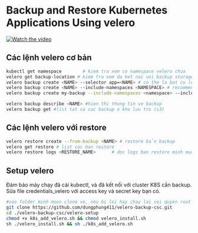 # Backup and Restore Kubernetes Applications Using velero

[![Watch the video](https://img.youtube.com/vi/hV98fuCQJ48/maxresdefault.jpg)](https://youtu.be/hV98fuCQJ48)


## Các lệnh velero cơ bản 
   ```bash
   kubectl get namespace        # kiem tra xem co namespace velero chua
   velero get backup-location # kiem tra xem da ket noi voi backup storage chua (s3)
   velero backup create <NAME> --selector app=<NAME> # co the la bat cu loai kind nao : storage, pvc, deployment, svc, secret, metric,...
   velero backup create <NAME> --include-namespaces <NAMESPACE> # recommend dung cai nay
   velero backup create my-backup --include-namespaces <namespace> --include-resources storageclasses --selector storageclass=<NAME-STORAGE>  # backup data lan config 

   velero backup describe <NAME> #hien thi thong tin ve backup
   velero backup get #list tat ca cac backup o kho luu tru (s3)

```
## Các lệnh velero với restore 
```bash
velero restore create --from-backup <NAME> # restore bản backup
velero get restore # list cac ban restore 
velero restore logs <RESTORE_NAME>      # doc logs ban restore minh muon

```

## Setup velero 
Đảm bảo máy chạy đã cài kubectl, và đã kết nối với cluster K8S cần backup. <br>
Sửa file credentials_velero với access key và secret key bạn có.


```bash
#vao folder minh muon clone ve, neu bi loi hay chay lai voi quyen root
git clone https://github.com/dungphung411/velero-backup-csc.git
cd ./velero-backup-csc/velero-setup 
chmod +x k8s_add_velero.sh && chmod velero_install.sh
sh ./velero_install.sh && sh ./k8s_add_velero.sh
```
